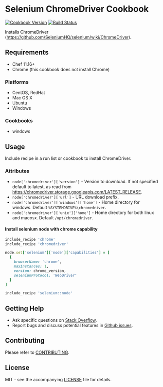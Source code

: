 # Selenium ChromeDriver Cookbook

[![Cookbook Version](http://img.shields.io/cookbook/v/chromedriver.svg?style=flat-square)][supermarket]
[![Build Status](http://img.shields.io/travis/dhoer/chef-chromedriver.svg?style=flat-square)][travis]

[supermarket]: https://supermarket.chef.io/cookbooks/chromedriver
[travis]: https://travis-ci.org/dhoer/chef-chromedriver

Installs ChromeDriver (https://github.com/SeleniumHQ/selenium/wiki/ChromeDriver). 

## Requirements

- Chef 11.16+
- Chrome (this cookbook does not install Chrome)

### Platforms

- CentOS, RedHat
- Mac OS X
- Ubuntu
- Windows

### Cookbooks

- windows 

## Usage

Include recipe in a run list or cookbook to install ChromeDriver.

### Attributes

- `node['chromedriver']['version']` - Version to download. If not specified default to latest, as read from https://chromedriver.storage.googleapis.com/LATEST_RELEASE.
- `node['chromedriver']['url']` -  URL download prefix.
- `node['chromedriver']['windows']['home']` - Home directory for windows. Default `%SYSTEMDRIVE%\chromedriver`.
- `node['chromedriver']['unix']['home']` - Home directory for both linux and macosx. Default `/opt/chromedriver`.

#### Install selenium node with chrome capability

```ruby
include_recipe 'chrome'
include_recipe 'chromedriver'

node.set['selenium']['node']['capabilities'] = [
  {
    browserName: 'chrome',
    maxInstances: 1,
    version: chrome_version,
    seleniumProtocol: 'WebDriver'
  }
]

include_recipe 'selenium::node'
```

## Getting Help

- Ask specific questions on [Stack Overflow](http://stackoverflow.com/questions/tagged/chromedriver).
- Report bugs and discuss potential features in [Github issues](https://github.com/dhoer/chef-chromedriver/issues).

## Contributing

Please refer to [CONTRIBUTING](https://github.com/dhoer/chef-chromedriver/graphs/contributors).

## License

MIT - see the accompanying [LICENSE](https://github.com/dhoer/chef-chromedriver/blob/master/LICENSE.md) file for 
details.
